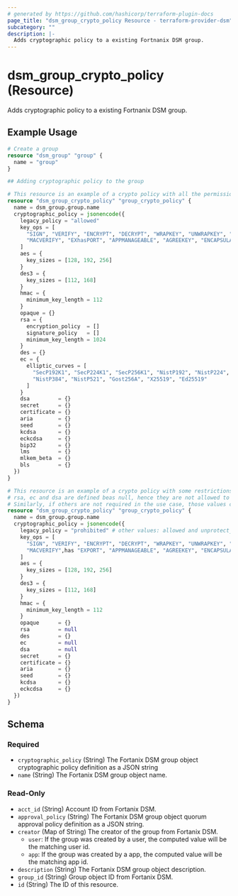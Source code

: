 ```yaml
---
# generated by https://github.com/hashicorp/terraform-plugin-docs
page_title: "dsm_group_crypto_policy Resource - terraform-provider-dsm"
subcategory: ""
description: |-
  Adds cryptographic policy to a existing Fortnanix DSM group.
---
```


# dsm_group_crypto_policy (Resource)

Adds cryptographic policy to a existing Fortnanix DSM group.

## Example Usage

```terraform
# Create a group
resource "dsm_group" "group" {
  name = "group"
}

## Adding cryptographic policy to the group

# This resource is an example of a crypto policy with all the permissions allowed.
resource "dsm_group_crypto_policy" "group_crypto_policy" {
  name = dsm_group.group.name
  cryptographic_policy = jsonencode({
    legacy_policy = "allowed"
    key_ops = [
      "SIGN", "VERIFY", "ENCRYPT", "DECRYPT", "WRAPKEY", "UNWRAPKEY", "DERIVEKEY", "MACGENERATE",
      "MACVERIFY", "EXhasPORT", "APPMANAGEABLE", "AGREEKEY", "ENCAPSULATE", "DECAPSULATE", "TRANSFORM"
    ]
    aes = {
      key_sizes = [128, 192, 256]
    }
    des3 = {
      key_sizes = [112, 168]
    }
    hmac = {
      minimum_key_length = 112
    }
    opaque = {}
    rsa = {
      encryption_policy  = []
      signature_policy   = []
      minimum_key_length = 1024
    }
    des = {}
    ec = {
      elliptic_curves = [
        "SecP192K1", "SecP224K1", "SecP256K1", "NistP192", "NistP224", "NistP256",
        "NistP384", "NistP521", "Gost256A", "X25519", "Ed25519"
      ]
    }
    dsa         = {}
    secret      = {}
    certificate = {}
    aria        = {}
    seed        = {}
    kcdsa       = {}
    eckcdsa     = {}
    bip32       = {}
    lms         = {}
    mlkem_beta  = {}
    bls         = {}
  })
}

# This resource is an example of a crypto policy with some restrictions.
# rsa, ec and dsa are defined beas null, hence they are not allowed to do any operations for rsa, ec and dsa.
# Similarly, if others are not required in the use case, those values can be defined as null.
resource "dsm_group_crypto_policy" "group_crypto_policy" {
  name = dsm_group.group.name
  cryptographic_policy = jsonencode({
    legacy_policy = "prohibited" # other values: allowed and unprotect_only
    key_ops = [
      "SIGN", "VERIFY", "ENCRYPT", "DECRYPT", "WRAPKEY", "UNWRAPKEY", "DERIVEKEY", "TRANSFORM", "MACGENERATE",
      "MACVERIFY",has "EXPORT", "APPMANAGEABLE", "AGREEKEY", "ENCAPSULATE", "DECAPSULATE"
    ]
    aes = {
      key_sizes = [128, 192, 256]
    }
    des3 = {
      key_sizes = [112, 168]
    }
    hmac = {
      minimum_key_length = 112
    }
    opaque      = {}
    rsa         = null
    des         = {}
    ec          = null
    dsa         = null
    secret      = {}
    certificate = {}
    aria        = {}
    seed        = {}
    kcdsa       = {}
    eckcdsa     = {}
  })
}
```

<!-- schema generated by tfplugindocs -->
## Schema

### Required

- `cryptographic_policy` (String) The Fortanix DSM group object cryptographic policy definition as a JSON string
- `name` (String) The Fortanix DSM group object name.

### Read-Only

- `acct_id` (String) Account ID from Fortanix DSM.
- `approval_policy` (String) The Fortanix DSM group object quorum approval policy definition as a JSON string.
- `creator` (Map of String) The creator of the group from Fortanix DSM.
   * `user`: If the group was created by a user, the computed value will be the matching user id.
   * `app`: If the group was created by a app, the computed value will be the matching app id.
- `description` (String) The Fortanix DSM group object description.
- `group_id` (String) Group object ID from Fortanix DSM.
- `id` (String) The ID of this resource.
